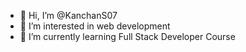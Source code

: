- 👋 Hi, I’m @KanchanS07
- 👀 I’m interested in web development
- 🌱 I’m currently learning Full Stack Developer Course


<!---
KanchanS07/KanchanS07 is a ✨ special ✨ repository because its `README.md` (this file) appears on your GitHub profile.
You can click the Preview link to take a look at your changes.
--->

